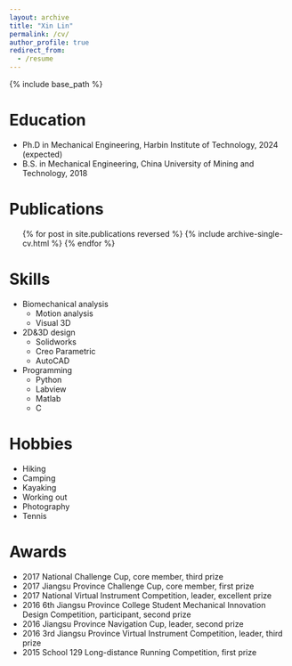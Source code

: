 ```yaml
---
layout: archive
title: "Xin Lin"
permalink: /cv/
author_profile: true
redirect_from:
  - /resume
---
```


{% include base_path %}

Education
======
* Ph.D in Mechanical Engineering, Harbin Institute of Technology, 2024 (expected)
* B.S. in Mechanical Engineering, China University of Mining and Technology, 2018

<!--
Work experience
======
* Spring 2024: Academic Pages Collaborator
  * Github University
  * Duties includes: Updates and improvements to template
  * Supervisor: The Users

* Fall 2015: Research Assistant
  * Github University
  * Duties included: Merging pull requests
  * Supervisor: Professor Hub

* Summer 2015: Research Assistant
  * Github University
  * Duties included: Tagging issues
  * Supervisor: Professor Git
  -->

Publications
======
  <ul>{% for post in site.publications reversed %}
    {% include archive-single-cv.html %}
  {% endfor %}</ul>
  
<!--
Talks
======
  <ul>{% for post in site.talks reversed %}
    {% include archive-single-talk-cv.html  %}
  {% endfor %}</ul>
  
Teaching
======
  <ul>{% for post in site.teaching reversed %}
    {% include archive-single-cv.html %}
  {% endfor %}</ul>
-->
    
Skills
======
* Biomechanical analysis
  * Motion analysis
  * Visual 3D
* 2D&3D design
  * Solidworks
  * Creo Parametric
  * AutoCAD
* Programming
  * Python
  * Labview
  * Matlab
  * C

Hobbies
======
* Hiking
* Camping
* Kayaking
* Working out
* Photography
* Tennis
  
Awards
======
* 2017 National Challenge Cup, core member, third prize
* 2017 Jiangsu Province Challenge Cup, core member, first prize
* 2017 National Virtual Instrument Competition, leader, excellent prize
* 2016 6th Jiangsu Province College Student Mechanical Innovation Design Competition, participant, second prize
* 2016 Jiangsu Province Navigation Cup, leader, second prize
* 2016 3rd Jiangsu Province Virtual Instrument Competition, leader, third prize
* 2015 School 129 Long-distance Running Competition, first prize
